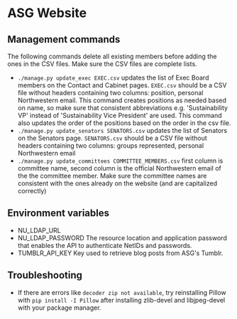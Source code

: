 ASG Website
===========

Management commands
-------------------
The following commands delete all existing members before adding the ones in the CSV files. Make sure the CSV files are complete lists.
- `./manage.py update_exec EXEC.csv` updates the list of Exec Board members on the Contact and Cabinet pages. `EXEC.csv` should be a CSV file without headers containing two columns: position, personal Northwestern email. This command creates positions as needed based on name, so make sure that consistent abbreviations e.g. 'Sustainability VP' instead of 'Sustainability Vice President' are used. This command also updates the order of the positions based on the order in the csv file.
- `./manage.py update_senators SENATORS.csv` updates the list of Senators on the Senators page. `SENATORS.csv` should be a CSV file without headers containing two columns: groups represented, personal Northwestern email
- `./manage.py update_committees COMMITTEE_MEMBERS.csv` first column is committee name, second column is the official Northwestern email of the the committee member. Make sure the committee names are consistent with the ones already on the website (and are capitalized correctly)

Environment variables
---------------------
- NU_LDAP_URL
- NU_LDAP_PASSWORD
The resource location and application password that enables the API to authenticate NetIDs and passwords.
- TUMBLR_API_KEY
Key used to retrieve blog posts from ASG's Tumblr.

Troubleshooting
---------------
- If there are errors like `decoder zip not available`, try reinstalling Pillow with `pip install -I Pillow` after installing zlib-devel and libjpeg-devel with your package manager. 
